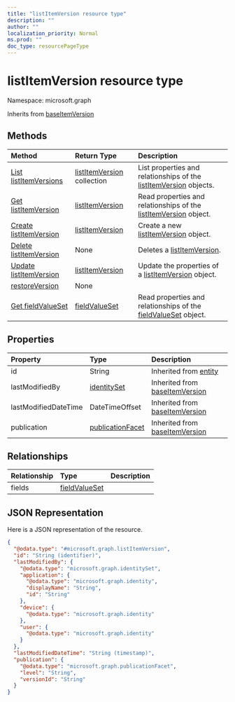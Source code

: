 ```yaml
---
title: "listItemVersion resource type"
description: ""
author: ""
localization_priority: Normal
ms.prod: ""
doc_type: resourcePageType
---
```


# listItemVersion resource type


Namespace: microsoft.graph




Inherits from [baseItemVersion](../resources/baseitemversion.md)

## Methods
|Method|Return Type|Description|
|:---|:---|:---|
|[List listItemVersions](../api/listitemversion-list.md)|[listItemVersion](../resources/listitemversion.md) collection|List properties and relationships of the [listItemVersion](../resources/listitemversion.md) objects.|
|[Get listItemVersion](../api/listitemversion-get.md)|[listItemVersion](../resources/listitemversion.md)|Read properties and relationships of the [listItemVersion](../resources/listitemversion.md) object.|
|[Create listItemVersion](../api/listitemversion-create.md)|[listItemVersion](../resources/listitemversion.md)|Create a new [listItemVersion](../resources/listitemversion.md) object.|
|[Delete listItemVersion](../api/listitemversion-delete.md)|None|Deletes a [listItemVersion](../resources/listitemversion.md).|
|[Update listItemVersion](../api/listitemversion-update.md)|[listItemVersion](../resources/listitemversion.md)|Update the properties of a [listItemVersion](../resources/listitemversion.md) object.|
|[restoreVersion](../api/listitemversion-restoreversion.md)|None||
|[Get fieldValueSet](../api/fieldvalueset-get.md)|[fieldValueSet](../resources/fieldvalueset.md)|Read properties and relationships of the [fieldValueSet](../resources/fieldvalueset.md) object.|

## Properties
|Property|Type|Description|
|:---|:---|:---|
|id|String| Inherited from [entity](../resources/entity.md)|
|lastModifiedBy|[identitySet](../resources/identityset.md)| Inherited from [baseItemVersion](../resources/baseitemversion.md)|
|lastModifiedDateTime|DateTimeOffset| Inherited from [baseItemVersion](../resources/baseitemversion.md)|
|publication|[publicationFacet](../resources/publicationfacet.md)| Inherited from [baseItemVersion](../resources/baseitemversion.md)|

## Relationships
|Relationship|Type|Description|
|:---|:---|:---|
|fields|[fieldValueSet](../resources/fieldvalueset.md)||

## JSON Representation
Here is a JSON representation of the resource.
<!-- {
  "blockType": "resource",
  "keyProperty": "id",
  "@odata.type": "microsoft.graph.listItemVersion",
  "baseType": "microsoft.graph.baseItemVersion",
  "openType": false
}
-->
``` json
{
  "@odata.type": "#microsoft.graph.listItemVersion",
  "id": "String (identifier)",
  "lastModifiedBy": {
    "@odata.type": "microsoft.graph.identitySet",
    "application": {
      "@odata.type": "microsoft.graph.identity",
      "displayName": "String",
      "id": "String"
    },
    "device": {
      "@odata.type": "microsoft.graph.identity"
    },
    "user": {
      "@odata.type": "microsoft.graph.identity"
    }
  },
  "lastModifiedDateTime": "String (timestamp)",
  "publication": {
    "@odata.type": "microsoft.graph.publicationFacet",
    "level": "String",
    "versionId": "String"
  }
}
```

